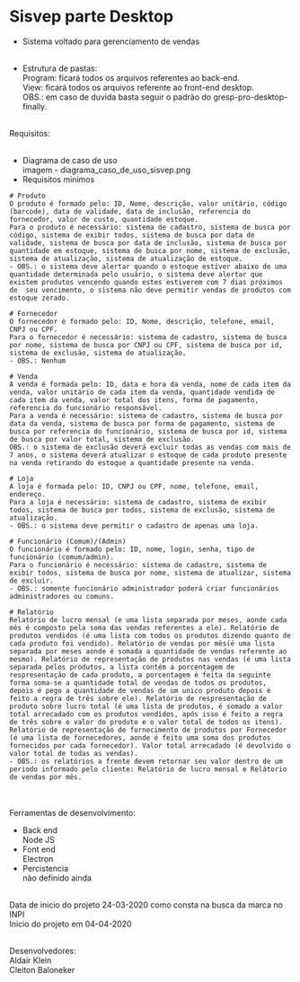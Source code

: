 # Sisvep parte Desktop

- Sistema voltado para gerenciamento de vendas<br/><br/>

- Estrutura de pastas:<br/>
Program: ficará todos os arquivos referentes ao back-end.<br/>
View: ficará todos os arquivos referente ao front-end desktop.<br/>
OBS.: em caso de duvida basta seguir o padrão do gresp-pro-desktop-finally.<br/><br/>


Requisitos:<br/><br/>
- Diagrama de caso de uso<br/>
imagem - diagrama_caso_de_uso_sisvep.png<br/>
- Requisitos minimos<br/>
```
# Produto
O produto é formado pelo: ID, Nome, descrição, valor unitário, código (barcode), data de validade, data de inclusão, referencia do fornecedor, valor de custo, quantidade estoque.
Para o produto é necessário: sistema de cadastro, sistema de busca por código, sistema de exibir todos, sistema de busca por data de validade, sistema de busca por data de inclusão, sistema de busca por quantidade em estoque, sistema de busca por nome, sistema de exclusão, sistema de atualização, sistema de atualização de estoque.
- OBS.: o sistema deve alertar quando o estoque estiver abaixo de uma quantidade determinada pelo usuário, o sistema deve alertar que existem produtos vencendo quando estes estiverem com 7 dias próximos de  seu vencimento, o sistema não deve permitir vendas de produtos com estoque zerado.

# Fornecedor
O fornecedor é formado pelo: ID, Nome, descrição, telefone, email, CNPJ ou CPF.
Para o fornecedor é necessário: sistema de cadastro, sistema de busca por nome, sistema de busca por CNPJ ou CPF, sistema de busca por id, sistema de exclusão, sistema de atualização.
- OBS.: Nenhum

# Venda
A venda é formada pelo: ID, data e hora da venda, nome de cada item da venda, valor unitário de cada item da venda, quantidade vendida de cada item da venda, valor total dos itens, forma de pagamento, referencia do funcionário responsável.
Para a venda é necessário: sistema de cadastro, sistema de busca por data da venda, sistema de busca por forma de pagamento, sistema de busca por referencia do funcionário, sistema de busca por id, sistema de busca por valor total, sistema de exclusão.
OBS.: o sistema de exclusão deverá excluir todas as vendas com mais de 7 anos, o sistema deverá atualizar o estoque de cada produto presente na venda retirando do estoque a quantidade presente na venda.

# Loja
A loja é formada pelo: ID, CNPJ ou CPF, nome, telefone, email, endereço.
Para a loja é necessário: sistema de cadastro, sistema de exibir todos, sistema de busca por todos, sistema de exclusão, sistema de atualização.
- OBS.: o sistema deve permitir o cadastro de apenas uma loja.

# Funcionário (Comum)/(Admin)
O funcionário é formado pelo: ID, nome, login, senha, tipo de funcionário (comum/admin).
Para o funcionário é necessário: sistema de cadastro, sistema de exibir todos, sistema de busca por nome, sistema de atualizar, sistema de excluir.
- OBS.: somente funcionário administrador poderá criar funcionários administradores ou comuns.

# Relatório
Relatório de lucro mensal (e uma lista separada por meses, aonde cada mês é composto pela soma das vendas referentes a ele). Relatório de produtos vendidos (é uma lista com todos os produtos dizendo quanto de cada produto foi vendido). Relatório de vendas por mês(é uma lista separada por meses aonde é somada a quantidade de vendas referente ao mesmo). Relatório de representação de produtos nas vendas (é uma lista separada pelos produtos, a lista contém a porcentagem de respresentação de cada produto, a porcentagem é feita da seguinte forma soma-se a quantidade total de vendas de todos os produtos, depois é pego a quantidade de vendas de um unico produto depois é feito a regra de três sobre ele). Relatório de respresentação de produto sobre lucro total (é uma lista de produtos, é somado a valor total arrecadado com os produtos vendidos, após isso é feito a regra de três sobre o valor do produto e o valor total de todos os itens).
Relatório de representação de fornecimento de produtos por Fornecedor (é uma lista de fornecedores, aonde é feito uma soma dos produtos fornecidos por cada fornecedor). Valor total arrecadado (é devolvido o valor total de todas as vendas).
- OBS.: os relatórios a frente devem retornar seu valor dentro de um periodo informado pelo cliente: Relatório de lucro mensal e Relátorio de vendas por mês.
```
<br/><br/>
Ferramentas de desenvolvimento:<br/>
- Back end<br/>
Node JS<br/>
- Font end<br/>
Electron<br/>
- Percistencia<br/>
não definido ainda<br/><br/>

Data de inicio do projeto 24-03-2020 como consta na busca da marca no INPI<br/>
Inicio do projeto em 04-04-2020<br/><br/>

Desenvolvedores:<br/>
Aldair Klein<br/>
Cleiton Baloneker<br/>
